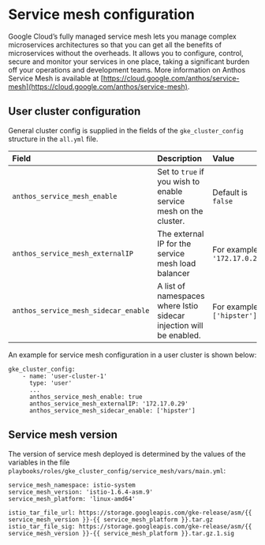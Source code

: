 # Service mesh configuration

Google Cloud’s fully managed service mesh lets you manage complex microservices architectures so that you can
get all the benefits of microservices without the overheads. It allows you to configure, control, secure and
monitor your services in one place, taking a significant burden off your operations and development teams.
More information on Anthos Service Mesh is available at
[https://cloud.google.com/anthos/service-mesh](https://cloud.google.com/anthos/service-mesh).


## User cluster configuration

General cluster config is supplied in the fields of the `gke_cluster_config` structure in the `all.yml` file.

|Field|Description|Value|
|:-------|:---|:----------|
|`anthos_service_mesh_enable`|Set to `true` if you wish to enable service mesh on the cluster.|Default is `false`|
|`anthos_service_mesh_externalIP`|The external IP for the service mesh load balancer|For example, `'172.17.0.29'`|
|`anthos_service_mesh_sidecar_enable`|A list of namespaces where Istio sidecar injection will be enabled.|For example, `['hipster']`|

An example for service mesh configuration in a user cluster is shown below:

```
gke_cluster_config:
    - name: 'user-cluster-1'
      type: 'user'
      ...
      anthos_service_mesh_enable: true
      anthos_service_mesh_externalIP: '172.17.0.29'  
      anthos_service_mesh_sidecar_enable: ['hipster'] 
```

## Service mesh version

The version of service mesh deployed is determined by the values of the variables in the file
`playbooks/roles/gke_cluster_config/service_mesh/vars/main.yml`:

```
service_mesh_namespace: istio-system
service_mesh_version: 'istio-1.6.4-asm.9'
service_mesh_platform: 'linux-amd64'

istio_tar_file_url: https://storage.googleapis.com/gke-release/asm/{{ service_mesh_version }}-{{ service_mesh_platform }}.tar.gz
istio_tar_file_sig: https://storage.googleapis.com/gke-release/asm/{{ service_mesh_version }}-{{ service_mesh_platform }}.tar.gz.1.sig
```